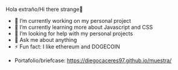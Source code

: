 Hola extraño/Hi there strange👋


- 🔭 I’m currently working on my personal project
- 🌱 I’m currently learning more about Javascript and CSS
- 🤔 I’m looking for help with my personal projects
- 💬 Ask me about anything
- ⚡ Fun fact: I like ethereum and DOGECOIN
* Portafolio/briefcase: https://diegocaceres97.github.io/muestra/


